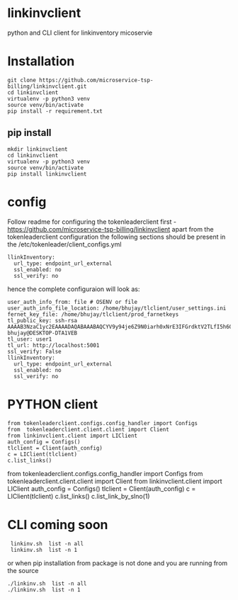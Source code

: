 # linkinvclient
python and CLI client for linkinventory micoservie 




Installation
================================

    git clone https://github.com/microservice-tsp-billing/linkinvclient.git
    cd linkinvclient
    virtualenv -p python3 venv
	source venv/bin/activate
	pip install -r requirement.txt


pip install 
----------------------------

	mkdir linkinvclient
	cd linkinvclient
	virtualenv -p python3 venv
	source venv/bin/activate
	pip install linkinvclient

config
===============================================================
Follow readme for configuring the tokenleaderclient first - https://github.com/microservice-tsp-billing/linkinvclient
apart from the tokenleaderclient configuration  the following sections should be present in the /etc/tokenleader/client_configs.yml


	llinkInventory:
	  url_type: endpoint_url_external
	  ssl_enabled: no
	  ssl_verify: no
  
  
hence the complete configuraion will look as:  


    user_auth_info_from: file # OSENV or file
	user_auth_info_file_location: /home/bhujay/tlclient/user_settings.ini
	fernet_key_file: /home/bhujay/tlclient/prod_farnetkeys	
	tl_public_key: ssh-rsa AAAAB3NzaC1yc2EAAAADAQABAAABAQCYV9y94je6Z9N0iarh0xNrE3IFGrdktV2TLfI5h60hfd9yO7L9BZtd94/r2L6VGFSwT/dhBR//CwkIuue3RW23nbm2OIYsmsijBSHtm1/2tw/0g0UbbneM9vFt9ciCjdq3W4VY8I6iQ7s7v98qrtRxhqLc/rH2MmfERhQaMQPaSnMaB59R46xCtCnsJ+OoZs5XhGOJXJz8YKuCw4gUs4soRMb7+k7F4wADseoYuwtVLoEmSC+ikbmPZNWOY18HxNrSVJOvMH2sCoewY6/GgS/5s1zlWBwV/F0UvmKoCTf0KcNHcdzXbeDU9/PkGU/uItRYVfXIWYJVQZBveu7BYJDR bhujay@DESKTOP-DTA1VEB
	tl_user: user1
	tl_url: http://localhost:5001
	ssl_verify: False	
	llinkInventory:
	  url_type: endpoint_url_external
	  ssl_enabled: no
	  ssl_verify: no
 


PYTHON client
===================================

	from tokenleaderclient.configs.config_handler import Configs
	from  tokenleaderclient.client.client import Client
	from linkinvclient.client import LIClient
	auth_config = Configs()
	tlclient = Client(auth_config)
	c = LIClient(tlclient)
	c.list_links()


from tokenleaderclient.configs.config_handler import Configs
from  tokenleaderclient.client.client import Client
from linkinvclient.client import LIClient
auth_config = Configs()
tlclient = Client(auth_config)
c = LIClient(tlclient)
c.list_links()
c.list_link_by_slno(1)

CLI coming soon
=====================
     
     linkinv.sh  list -n all
     linkinv.sh  list -n 1
     
 or when  pip installation from package is not done and you are running from the source 
     
    ./linkinv.sh  list -n all
    ./linkinv.sh  list -n 1
    
    
